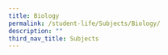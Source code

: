 ```yaml
---
title: Biology
permalink: /student-life/Subjects/Biology/
description: ""
third_nav_title: Subjects
---
```

